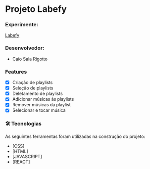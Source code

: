 # Projeto Labefy

### Experimente: 
<a href="http://unkempt-club.surge.sh"> Labefy </a>

### Desenvolvedor: 
- Caio Sala Rigotto

### Features

- [x] Criação de playlists
- [x] Seleção de playlists
- [x] Deletamento de playlists
- [x] Adicionar músicas às playlists
- [x] Remover músicas da playlist
- [x] Selecionar e tocar música

### 🛠 Tecnologias

As seguintes ferramentas foram utilizadas na construção do projeto:

- [CSS]
- [HTML]
- [JAVASCRIPT]
- [REACT]